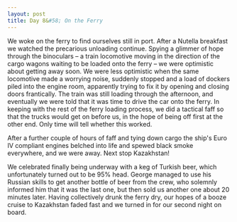 ```yaml
---
layout: post
title: Day 8&#58; On the Ferry
---
```


We woke on the ferry to find ourselves still in port. After a Nutella breakfast we watched the precarious unloading continue. Spying a glimmer of hope through the binoculars – a train locomotive moving in the direction of the cargo wagons waiting to be loaded onto the ferry – we were optimistic about getting away soon. We were less optimistic when the same locomotive made a worrying noise, suddenly stopped and a load of dockers piled into the engine room, apparently trying to fix it by opening and closing doors frantically. The train was still loading through the afternoon, and eventually we were told that it was time to drive the car onto the ferry. In keeping with the rest of the ferry loading process, we did a tactical faff so that the trucks would get on before us, in the hope of being off first at the other end. Only time will tell whether this worked.

After a further couple of hours of faff and tying down cargo the ship's Euro IV compliant engines belched into life and spewed black smoke everywhere, and we were away. Next stop Kazakhstan!

We celebrated finally being underway with a keg of Turkish beer, which unfortunately turned out to be 95% head. George managed to use his Russian skills to get another bottle of beer from the crew, who solemnly informed him that it was the last one, but then sold us another one about 20 minutes later. Having collectively drunk the ferry dry, our hopes of a booze cruise to Kazakhstan faded fast and we turned in for our second night on board.
